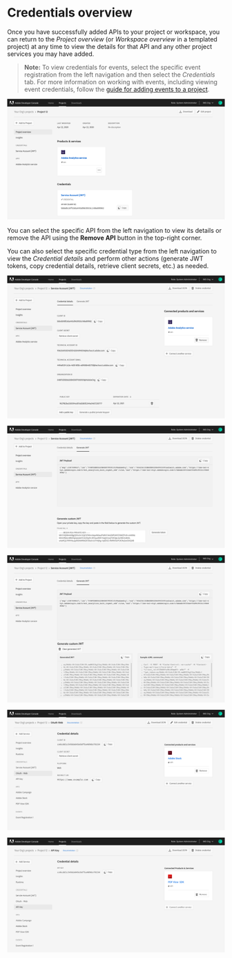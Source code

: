 # Credentials overview

Once you have successfully added APIs to your project or workspace, you can return to the *Project overview* (or *Workspace overview* in a templated project) at any time to view the details for that API and any other project services you may have added. 

> **Note:** To view credentials for events, select the specific event registration from the left navigation and then select the *Credentials* tab. For more information on working with events, including viewing event credentials, follow the [guide for adding events to a project](services-add-events.md).

![](images/credentials-project-overview.png)

You can select the specific API from the left navigation to view its details or remove the API using the **Remove API** button in the top-right corner.

You can also select the specific credential type from the left navigation to view the *Credential details* and perform other actions (generate JWT tokens, copy credential details, retrieve client secrets, etc.) as needed. 

![](images/credentials-details.png)

![](images/credentials-generate-jwt.png)

![](images/credentials-generated-jwt.png)

![](images/credentials-oauth-web.png)

![](images/credentials-api-key.png)


